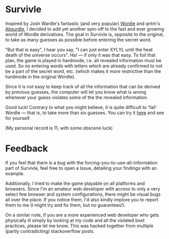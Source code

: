 # Survivle

Inspired by Josh Wardle's fantastic (and very popular) [Wordle](https://www.powerlanguage.co.uk/wordle/) and qntm's [Absurdle](https://qntm.org/files/absurdle/absurdle.html), I decided to add yet another spin-off to the fast and ever growing world of Wordle derivatives.
The goal in Survivle is, opposite to the original, to take as many guesses as possible before entering the secret word.


"But that is easy", I hear you say, "I can just enter XYLYL until the heat death of the universe occurs". Ha! — if only it was that easy. To foil that plan, the game is played in hardmode, i.e. all revealed information must be used.
So no entering words with letters which are already confirmed to not be a part of the secret word, etc. (which makes it more restrictive than the hardmode in the original Wordle).

Since it is not easy to keep track of all the information that can be derived by previous guesses, the computer will let you know what is wrong whenever your guess violates some of the the revealed information.

Good luck! Contrary to what you might believe, it is quite difficult to 'fail' Wordle — that is, to take more than six guesses. You can try it [here](https://lazyguyy.github.io/survivle/) and see for yourself.

(My personal record is 11, with some obscene luck) 

# Feedback

If you feel that there is a bug with the forcing-you-to-use-all-information part of Survivle, feel free to open a Issue, detailing your findings with an example.

Additionally, I tried to make the game playable on all platforms and browsers. Since I'm an amateur web developer with access to only a very select few browser and system configurations, there might be visual bugs all over the place.
If you notice them, I'd also kindly implore you to report them to me (I might try and fix them, but no guarantees!). 

On a similar note, if you are a more experienced web developer who gets physically ill simply by looking at my code and all the violated best practices, please let me know. This was hacked together from multiple (partly contradicting) stackoverflow posts.


